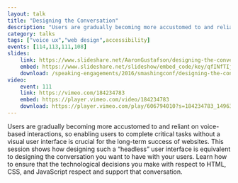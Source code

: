 ```yaml
---
layout: talk
title: "Designing the Conversation"
description: "Users are gradually becoming more accustomed to and reliant on voice-based interactions, so enabling users to complete critical tasks without a visual user interface is crucial for the long-term success of websites."
category: talks
tags: ["voice ux","web design",accessibility]
events: [114,113,111,108]
slides:
	link: https://www.slideshare.net/AaronGustafson/designing-the-conversation-smashingconf-2016
	embed: https://www.slideshare.net/slideshow/embed_code/key/qfINfTIjJenXJ0
	download: /speaking-engagements/2016/smashingconf/designing-the-conversation.pdf
video:
	event: 111
	link: https://vimeo.com/184234783
	embed: https://player.vimeo.com/video/184234783
	download: https://player.vimeo.com/play/606794010?s=184234783_1496348142_77665fdefcdce43cb7aba06e532f55e7&loc=external&context=Vimeo%5CController%5CClipController.main&download=1
---
```


Users are gradually becoming more accustomed to and reliant on voice-based interactions, so enabling users to complete critical tasks without a visual user interface is crucial for the long-term success of websites. This session shows how designing such a “headless” user interface is equivalent to designing the conversation you want to have with your users. Learn how to ensure that the technological decisions you make with respect to HTML, CSS, and JavaScript respect and support that conversation.